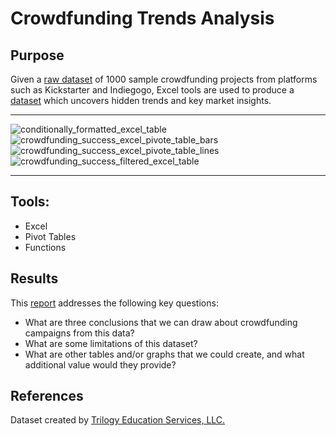 # Crowdfunding Trends Analysis

## Purpose
Given a [raw dataset](https://github.com/robert-z-lehr/Unveiling-Crowdfunding-Trends/raw/main/data/excel) of 1000 sample crowdfunding projects from platforms such as Kickstarter and Indiegogo, Excel tools are used to produce a [dataset](https://github.com/robert-z-lehr/Unveiling-Crowdfunding-Trends/raw/main/data/excel) which uncovers hidden trends and key market insights.

---

![conditionally_formatted_excel_table](https://github.com/robert-z-lehr/Unveiling-Crowdfunding-Trends/blob/main/Images/conditionally_formatted_excel_table.png)
![crowdfunding_success_excel_pivote_table_bars](https://github.com/robert-z-lehr/Unveiling-Crowdfunding-Trends/blob/main/Images/crowdfunding_success_excel_pivot_table_bars.png)
![crowdfunding_success_excel_pivote_table_lines](https://github.com/robert-z-lehr/Unveiling-Crowdfunding-Trends/blob/main/Images/crowdfunding_success_excel_pivot_table_lines.png)
![crowdfunding_success_filtered_excel_table](https://github.com/robert-z-lehr/Unveiling-Crowdfunding-Trends/blob/main/Images/crowdfunding_success_filtered_excel_table.png)

---

## Tools:
- Excel
- Pivot Tables
- Functions

## Results
This [report](https://github.com/robert-z-lehr/Unveiling-Crowdfunding-Trends/tree/main/results)  addresses the following key questions:
- What are three conclusions that we can draw about crowdfunding campaigns from this data?
- What are some limitations of this dataset?
- What are other tables and/or graphs that we could create, and what additional value would they provide?

## References
Dataset created by [Trilogy Education Services, LLC.](https://trilogy.com/education/)

